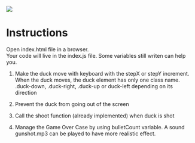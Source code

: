 ![](https://github.com/WildCodeSchool/dojo-js-duck-hunt/blob/master/images/duck-hunt-game.jpg?raw=true)

# Instructions

Open index.html file in a browser.  
Your code will live in the index.js file. Some variables still writen can help you.

1. Make the duck move with keyboard with the stepX or stepY increment.  
When the duck moves, the duck element has only one class name.  
.duck-down, .duck-right, .duck-up or duck-left depending on its direction

2. Prevent the duck from going out of the screen

3. Call the shoot function (already implemented) when duck is shot

4. Manage the Game Over Case by using bulletCount variable. A sound gunshot.mp3 can be played to have more realistic effect.
